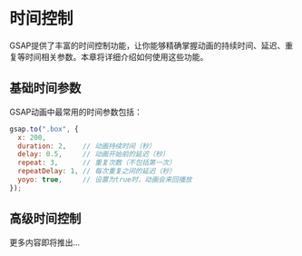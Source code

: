 # 时间控制

GSAP提供了丰富的时间控制功能，让你能够精确掌握动画的持续时间、延迟、重复等时间相关参数。本章将详细介绍如何使用这些功能。

## 基础时间参数

GSAP动画中最常用的时间参数包括：

```javascript
gsap.to(".box", {
  x: 200,
  duration: 2,    // 动画持续时间（秒）
  delay: 0.5,     // 动画开始前的延迟（秒）
  repeat: 3,      // 重复次数（不包括第一次）
  repeatDelay: 1, // 每次重复之间的延迟（秒）
  yoyo: true,     // 设置为true时，动画会来回播放
});
```

## 高级时间控制

更多内容即将推出... 